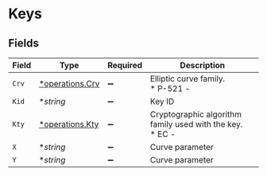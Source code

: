 # Keys


## Fields

| Field                                                     | Type                                                      | Required                                                  | Description                                               |
| --------------------------------------------------------- | --------------------------------------------------------- | --------------------------------------------------------- | --------------------------------------------------------- |
| `Crv`                                                     | [*operations.Crv](../../../pkg/models/operations/crv.md)  | :heavy_minus_sign:                                        | Elliptic curve family.<br/>* P-521 -                      |
| `Kid`                                                     | **string*                                                 | :heavy_minus_sign:                                        | Key ID                                                    |
| `Kty`                                                     | [*operations.Kty](../../../pkg/models/operations/kty.md)  | :heavy_minus_sign:                                        | Cryptographic algorithm family used with the key.<br/>* EC -  |
| `X`                                                       | **string*                                                 | :heavy_minus_sign:                                        | Curve parameter                                           |
| `Y`                                                       | **string*                                                 | :heavy_minus_sign:                                        | Curve parameter                                           |
